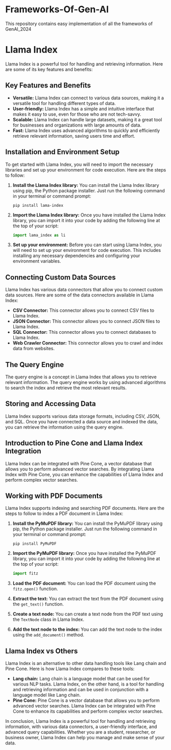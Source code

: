 # Frameworks-Of-Gen-AI
This repository contains easy implementation of all the frameworks of GenAI_2024

# Llama Index

Llama Index is a powerful tool for handling and retrieving information. Here are some of its key features and benefits:

## Key Features and Benefits

- **Versatile:** Llama Index can connect to various data sources, making it a versatile tool for handling different types of data.
- **User-friendly:** Llama Index has a simple and intuitive interface that makes it easy to use, even for those who are not tech-savvy.
- **Scalable:** Llama Index can handle large datasets, making it a great tool for businesses and organizations with large amounts of data.
- **Fast:** Llama Index uses advanced algorithms to quickly and efficiently retrieve relevant information, saving users time and effort.

## Installation and Environment Setup

To get started with Llama Index, you will need to import the necessary libraries and set up your environment for code execution. Here are the steps to follow:

1. **Install the Llama Index library:** You can install the Llama Index library using pip, the Python package installer. Just run the following command in your terminal or command prompt:

    ```
    pip install lama-index
    ```

2. **Import the Llama Index library:** Once you have installed the Llama Index library, you can import it into your code by adding the following line at the top of your script:

    ```python
    import lama_index as li
    ```

3. **Set up your environment:** Before you can start using Llama Index, you will need to set up your environment for code execution. This includes installing any necessary dependencies and configuring your environment variables.

## Connecting Custom Data Sources

Llama Index has various data connectors that allow you to connect custom data sources. Here are some of the data connectors available in Llama Index:

- **CSV Connector:** This connector allows you to connect CSV files to Llama Index.
- **JSON Connector:** This connector allows you to connect JSON files to Llama Index.
- **SQL Connector:** This connector allows you to connect databases to Llama Index.
- **Web Crawler Connector:** This connector allows you to crawl and index data from websites.

## The Query Engine

The query engine is a concept in Llama Index that allows you to retrieve relevant information. The query engine works by using advanced algorithms to search the index and retrieve the most relevant results.

## Storing and Accessing Data

Llama Index supports various data storage formats, including CSV, JSON, and SQL. Once you have connected a data source and indexed the data, you can retrieve the information using the query engine.

## Introduction to Pine Cone and Llama Index Integration

Llama Index can be integrated with Pine Cone, a vector database that allows you to perform advanced vector searches. By integrating Llama Index with Pine Cone, you can enhance the capabilities of Llama Index and perform complex vector searches.

## Working with PDF Documents

Llama Index supports indexing and searching PDF documents. Here are the steps to follow to index a PDF document in Llama Index:

1. **Install the PyMuPDF library:** You can install the PyMuPDF library using pip, the Python package installer. Just run the following command in your terminal or command prompt:

    ```
    pip install PyMuPDF
    ```

2. **Import the PyMuPDF library:** Once you have installed the PyMuPDF library, you can import it into your code by adding the following line at the top of your script:

    ```python
    import fitz
    ```

3. **Load the PDF document:** You can load the PDF document using the `fitz.open()` function.

4. **Extract the text:** You can extract the text from the PDF document using the `get_text()` function.

5. **Create a text node:** You can create a text node from the PDF text using the `TextNode` class in Llama Index.

6. **Add the text node to the index:** You can add the text node to the index using the `add_document()` method.

## Llama Index vs Others

Llama Index is an alternative to other data handling tools like Lang chain and Pine Cone. Here is how Llama Index compares to these tools:

- **Lang chain:** Lang chain is a language model that can be used for various NLP tasks. Llama Index, on the other hand, is a tool for handling and retrieving information and can be used in conjunction with a language model like Lang chain.
- **Pine Cone:** Pine Cone is a vector database that allows you to perform advanced vector searches. Llama Index can be integrated with Pine Cone to enhance its capabilities and perform complex vector searches.

In conclusion, Llama Index is a powerful tool for handling and retrieving information, with various data connectors, a user-friendly interface, and advanced query capabilities. Whether you are a student, researcher, or business owner, Llama Index can help you manage and make sense of your data.
